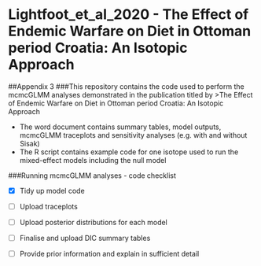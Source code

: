 # Lightfoot_et_al_2020 - The Effect of Endemic Warfare on Diet in Ottoman period Croatia: An Isotopic Approach

##Appendix 3 
###This repository contains the code used to perform the mcmcGLMM analyses demonstrated in the publication titled by >The Effect of Endemic Warfare on Diet in Ottoman period Croatia: An Isotopic Approach
- The word document contains summary tables, model outputs, mcmcGLMM traceplots and sensitivity analyses (e.g. with and without Sisak)
- The R script contains example code for one isotope used to run the mixed-effect models including the null model

###Running mcmcGLMM analyses - code checklist
- [x] Tidy up model code
- [ ] Upload traceplots
- [ ] Upload posterior distributions for each model
- [ ] Finalise and upload DIC summary tables
- [ ] Provide prior information and explain in sufficient detail 

